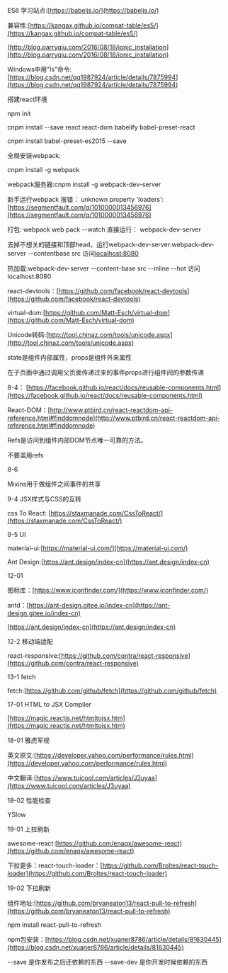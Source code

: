 ES6 学习站点:[https://babeljs.io/](https://babeljs.io/)

兼容性:[https://kangax.github.io/compat-table/es5/](https://kangax.github.io/compat-table/es5/)

[http://blog.parryqiu.com/2016/08/18/ionic_installation](http://blog.parryqiu.com/2016/08/18/ionic_installation)

Windows中用"ls"命令:[https://blog.csdn.net/qq1987924/article/details/7875994](https://blog.csdn.net/qq1987924/article/details/7875994)

搭建react环境

npm init

cnpm install --save react react-dom babelify babel-preset-react

cnpm install babel-preset-es2015 --save

全局安装webpack:

cnpm install -g webpack

webpack服务器:cnpm install -g webpack-dev-server

新手运行webpack 报错： unknown property 'loaders':[https://segmentfault.com/q/1010000013456976](https://segmentfault.com/q/1010000013456976)

打包:
webpack
web pack --watch
直接运行：
webpack-dev-server


去掉不想关的链接和顶部head，运行webpack-dev-server:webpack-dev-server --contentbase src  访问[localhost:8080](localhost:8080)

热加载:webpack-dev-server --content-base src --inline --hot 访问localhost:8080


react-devtools：[https://github.com/facebook/react-devtools](https://github.com/facebook/react-devtools)

virtual-dom:[https://github.com/Matt-Esch/virtual-dom](https://github.com/Matt-Esch/virtual-dom)

Unicode转码:[http://tool.chinaz.com/tools/unicode.aspx](http://tool.chinaz.com/tools/unicode.aspx)

state是组件内部属性，props是组件外来属性

在子页面中通过调用父页面传递过来的事件props进行组件间的参数传递


8-4：
[https://facebook.github.io/react/docs/reusable-components.html](https://facebook.github.io/react/docs/reusable-components.html)

React-DOM：[http://www.ptbird.cn/react-reactdom-api-reference.html#finddomnode](http://www.ptbird.cn/react-reactdom-api-reference.html#finddomnode)

Refs是访问到组件内部DOM节点唯一可靠的方法。

不要滥用refs

8-6

Mixins用于做组件之间事件的共享

9-4 JSX样式与CSS的互转

css To React:
[https://staxmanade.com/CssToReact/](https://staxmanade.com/CssToReact/)

9-5  UI

material-ui:[https://material-ui.com/](https://material-ui.com/)

Ant Design:[https://ant.design/index-cn](https://ant.design/index-cn)

12-01

图标库：[https://www.iconfinder.com/](https://www.iconfinder.com/)

antd：[https://ant-design.gitee.io/index-cn](https://ant-design.gitee.io/index-cn)

[https://ant.design/index-cn](https://ant.design/index-cn)

12-2 移动端适配

react-responsive:[https://github.com/contra/react-responsive](https://github.com/contra/react-responsive)

13-1 fetch

fetch:[https://github.com/github/fetch](https://github.com/github/fetch)

17-01 HTML to JSX Compiler

[https://magic.reactjs.net/htmltojsx.htm](https://magic.reactjs.net/htmltojsx.htm)

18-01 雅虎军规

英文原文:[https://developer.yahoo.com/performance/rules.html](https://developer.yahoo.com/performance/rules.html)

中文翻译:[https://www.tuicool.com/articles/J3uyaa](https://www.tuicool.com/articles/J3uyaa)

18-02 性能检查

YSlow

19-01 上拉刷新

awesome-react:[https://github.com/enaqx/awesome-react](https://github.com/enaqx/awesome-react)

下拉更多：react-touch-loader：[https://github.com/Broltes/react-touch-loader](https://github.com/Broltes/react-touch-loader)

19-02 下拉刷新

组件地址:[https://github.com/bryaneaton13/react-pull-to-refresh](https://github.com/bryaneaton13/react-pull-to-refresh)

npm install react-pull-to-refresh

npm包安装：[https://blog.csdn.net/xuaner8786/article/details/81630445](https://blog.csdn.net/xuaner8786/article/details/81630445)

--save 是你发布之后还依赖的东西
--save-dev 是你开发时候依赖的东西